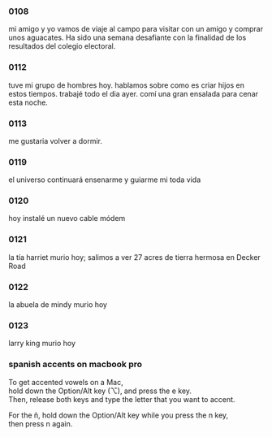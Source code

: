 ### 0108
mi amigo y yo vamos de viaje al campo para visitar con un amigo y comprar unos aguacates. Ha sido una semana desafiante con la finalidad de los resultados del colegio electoral.
### 0112
tuve mi grupo de hombres hoy.  hablamos sobre como es criar hijos en estos tiempos.  trabajé todo el dia ayer.  comí una gran ensalada para cenar esta noche.
### 0113
me gustaria volver a dormir.
### 0119
el universo continuará ensenarme y guiarme mi toda vida
### 0120
hoy instalé un nuevo cable módem
### 0121
la tía harriet murio hoy; salimos a ver 27 acres de tierra hermosa en Decker Road
### 0122
la abuela de mindy murio hoy
### 0123
larry king murio hoy

### spanish accents on macbook pro

To get accented vowels on a Mac,   
hold down the Option/Alt key (⌥), and press the e key.    
Then, release both keys and type the letter that you want to accent.

For the ñ, hold down the Option/Alt key while you press the n key,    
then press n again.
